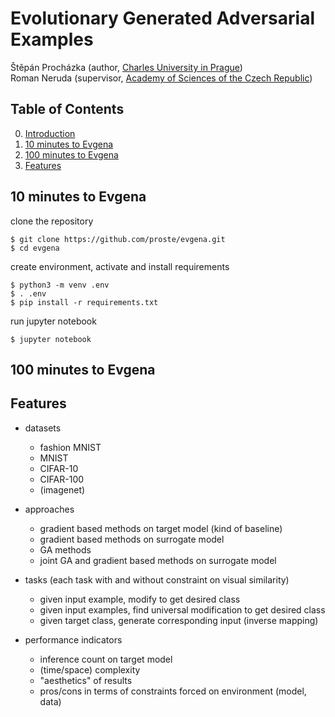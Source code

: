 # Evolutionary Generated Adversarial Examples #

Štěpán Procházka (author, [Charles University in Prague][mff])  
Roman Neruda (supervisor, [Academy of Sciences of the Czech Republic][avcr])  

[mff]: https://www.mff.cuni.cz/  
[avcr]: http://www.ustavinformatiky.cz/  

## Table of Contents ##

0.  [Introduction](#evolutionary-generated-adversarial-examples)
1.  [10 minutes to Evgena](#10-minutes-to-evgena)
2.  [100 minutes to Evgena](#100-minutes-to-evgena)
3.  [Features](#features)

## 10 minutes to Evgena ##
clone the repository
```shell
$ git clone https://github.com/proste/evgena.git
$ cd evgena
```
create environment, activate and install requirements
```shell
$ python3 -m venv .env
$ . .env
$ pip install -r requirements.txt
```
run jupyter notebook
```shell
$ jupyter notebook
```

## 100 minutes to Evgena ##


## Features ##
- datasets
	- fashion MNIST
	- MNIST
	- CIFAR-10
	- CIFAR-100
	- (imagenet)

- approaches
	- gradient based methods on target model (kind of baseline)
	- gradient based methods on surrogate model
	- GA methods
	- joint GA and gradient based methods on surrogate model

- tasks (each task with and without constraint on visual similarity)
	- given input example, modify to get desired class
	- given input examples, find universal modification to get desired class
	- given target class, generate corresponding input (inverse mapping)

- performance indicators
	- inference count on target model
	- (time/space) complexity
	- "aesthetics" of results
	- pros/cons in terms of constraints forced on environment (model, data)

